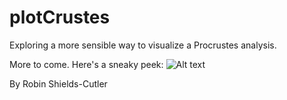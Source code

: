# plotCrustes
Exploring a more sensible way to visualize a Procrustes analysis.

More to come. Here's a sneaky peek:
![Alt text](/tree/master/examples/summary_plots.png?raw=true "Examples")

By Robin Shields-Cutler
